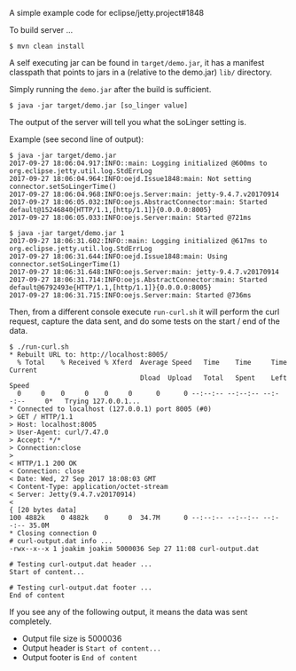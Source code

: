 A simple example code for eclipse/jetty.project#1848

To build server ...

    $ mvn clean install
    
A self executing jar can be found in `target/demo.jar`, it has a manifest classpath that
points to jars in a (relative to the demo.jar) `lib/` directory.

Simply running the `demo.jar` after the build is sufficient.

    $ java -jar target/demo.jar [so_linger value]
    
The output of the server will tell you what the soLinger setting is.

Example (see second line of output):

    $ java -jar target/demo.jar
    2017-09-27 18:06:04.917:INFO::main: Logging initialized @600ms to org.eclipse.jetty.util.log.StdErrLog
    2017-09-27 18:06:04.964:INFO:oejd.Issue1848:main: Not setting connector.setSoLingerTime()
    2017-09-27 18:06:04.968:INFO:oejs.Server:main: jetty-9.4.7.v20170914
    2017-09-27 18:06:05.032:INFO:oejs.AbstractConnector:main: Started default@15246840{HTTP/1.1,[http/1.1]}{0.0.0.0:8005}
    2017-09-27 18:06:05.033:INFO:oejs.Server:main: Started @721ms
    
    $ java -jar target/demo.jar 1
    2017-09-27 18:06:31.602:INFO::main: Logging initialized @617ms to org.eclipse.jetty.util.log.StdErrLog
    2017-09-27 18:06:31.644:INFO:oejd.Issue1848:main: Using connector.setSoLingerTime(1)
    2017-09-27 18:06:31.648:INFO:oejs.Server:main: jetty-9.4.7.v20170914
    2017-09-27 18:06:31.714:INFO:oejs.AbstractConnector:main: Started default@6792493e{HTTP/1.1,[http/1.1]}{0.0.0.0:8005}
    2017-09-27 18:06:31.715:INFO:oejs.Server:main: Started @736ms
    
Then, from a different console execute `run-curl.sh` it will perform the curl request, capture
the data sent, and do some tests on the start / end of the data.

    $ ./run-curl.sh
    * Rebuilt URL to: http://localhost:8005/
      % Total    % Received % Xferd  Average Speed   Time    Time     Time  Current
                                     Dload  Upload   Total   Spent    Left  Speed
      0     0    0     0    0     0      0      0 --:--:-- --:--:-- --:--:--     0*   Trying 127.0.0.1...
    * Connected to localhost (127.0.0.1) port 8005 (#0)
    > GET / HTTP/1.1
    > Host: localhost:8005
    > User-Agent: curl/7.47.0
    > Accept: */*
    > Connection:close
    >
    < HTTP/1.1 200 OK
    < Connection: close
    < Date: Wed, 27 Sep 2017 18:08:03 GMT
    < Content-Type: application/octet-stream
    < Server: Jetty(9.4.7.v20170914)
    <
    { [20 bytes data]
    100 4882k    0 4882k    0     0  34.7M      0 --:--:-- --:--:-- --:--:-- 35.0M
    * Closing connection 0
    # curl-output.dat info ...
    -rwx--x--x 1 joakim joakim 5000036 Sep 27 11:08 curl-output.dat
    
    # Testing curl-output.dat header ...
    Start of content...
    
    # Testing curl-output.dat footer ...
    End of content

If you see any of the following output, it means the data was sent completely.

* Output file size is 5000036
* Output header is `Start of content...`
* Output footer is `End of content`